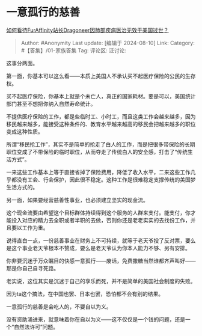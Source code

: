 # 一意孤行的慈善
[如何看待FurAffinity站长Dragoneer因肺部疾病医治无效于美国过世？](https://www.zhihu.com/question/663738997/answer/3590106183)

> Author: #Anonymity
> Last update: [编辑于 2024-08-10]
> Link:
> Category: #【答集】/01-家族答集 
> Tag: 
> 评论区:
> 泛讨论:

这事分两面。

第一面，你基本可以这么看——本质上美国人不承认买不起医疗保险的公民的生存权。

买不起医疗保险，你基本上就是个未亡人，真正的国家耗材。要是可以，美国统计部门甚至不想把你纳入自然寿命统计。

不提供医疗保险的工作，都是些临时工、小时工，而且这类工作会越来越多，因为移民越来越多，能接受这种条件的、教育水平越来越高的移民会把越来越多的职位变成这种性质。

所谓“移民抢工作”，其实不是简单的抢走了白人的工作，而是把很多带保险的长期职位变成了不带保险的临时职位，从而夺走了传统白人的安全感，打击了“传统生活方式”。

一来这些工作基本上等于直接省掉了保险费用，降低了收入水平，二来这些工作几乎都没有工会、行会保护，因此很不稳定。这种工作是很难稳定支撑传统的美国梦生活方式的。

另一面，如果要经营慈善性事业，也必须建立坚实的现金流。

这个现金流要由希望这个目标群体持续得到这个服务的人群来支付。能支付，你才能投入对应的精力去全职或者半职的去做，否则你还是老老实实的去找份工作，并且要以工作为重。

说得直白一点，一份慈善事业在财务上不可持续，就等于老天爷投了反对票，要么是这个事业老天爷根本不赞成，要么是老天爷认为你本人能力不够、另有安排。

你非要沉迷于万众瞩目的快感一意孤行——废话，免费撒糖当然谁都齐声叫好——那是你自己自寻死路。

老实说，这位其实是沉迷于自己的享乐而死，并不是简单的美国社会制度的失败。

因为ta这个搞法，在中国也罢、日本也罢，恐怕都不会有别的结果。

一意孤行的慈善是会吃人的，不要自以为义。

没有资助涌进来，就意味着你在自以为义——这不仅仅是一个钱的问题，还是一个“自然法许可”问题。